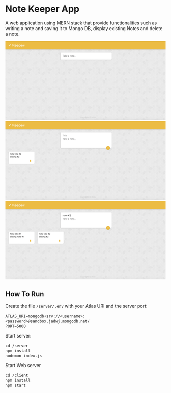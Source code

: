 # Note Keeper App
A web application using MERN stack that provide functionalities such as writing a note and saving it to Mongo DB, display existing Notes and delete a note.

![screenshot](images/1.png)
![screenshot](images/2.png)
![screenshot](images/3.png)

## How To Run
Create the file `/server/.env` with your Atlas URI and the server port:
```
ATLAS_URI=mongodb+srv://<username>:<password>@sandbox.jadwj.mongodb.net/
PORT=5000
```

Start server:
```
cd /server
npm install
nodemon index.js
```

Start Web server
```
cd /client
npm install
npm start
```
